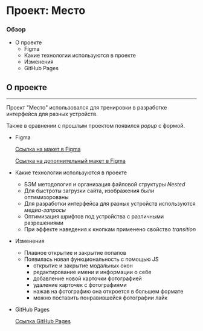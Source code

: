 # Проект: Место

### Обзор
- О проекте
    - Figma
    - Какие технологии используются в проекте
    - Изменения
    - GitHub Pages
## О проекте
____
 Проект "Место" использовался для тренировки в разработке интерфейса для разных устройств.

 Также в сравнении с прошлым проектом появился <em>popup</em> с формой.
- Figma

    [Ссылка на макет в Figma](https://www.figma.com/file/2cn9N9jSkmxD84oJik7xL7/JavaScript.-Sprint-4?node-id=28212%3A212)
    
    [Ссылка на дополнительный макет в Figma](https://www.figma.com/file/bjyvbKKJN2naO0ucURl2Z0/JavaScript.-Sprint-5?node-id=0%3A1)

- Какие технологии используются в проекте
    - БЭМ методология и организация файловой структуры <em>Nested</em>
    - Для быстроты загрузки сайта, изображения были оптимизорованы
    - Для разработки интерфейса для разных устройств используются <em>медиа-запросы</em>
    - Оптимизация шрифтов под устройства с различными разрешениями
    - При эффекте наведения к кнопкам применено свойство <em>transition</em>
- Изменения
    - Плавное открытие и закрытие попапов
    - Появилась новая функциональность с помощью JS
        - открытие и закрытие модальных окон
        - редактирование имени и информации о себе
        - добавление новой карточки фотографией
        - удаление карточек с фотографиями
        - нажав на фотографию она откроется в большем формате 
        - можно поставить понравившейся фотографии лайк



- GitHub Pages

    [Ссылка GitHub Pages](https://alexandrazolotykhina.github.io/mesto-project/index.html)
  